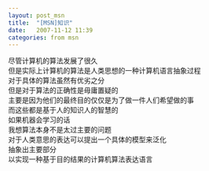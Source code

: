 ```yaml
---
layout: post_msn
title:  "[MSN]知识"
date:   2007-11-12 11:39
categories: from msn
---
```

尽管计算机的算法发展了很久  
但是实际上计算机的算法是人类思想的一种计算机语言抽象过程  
对于具体的算法虽然有优劣之分  
但是对于算法的正确性是毋庸置疑的  
主要是因为他们的最终目的仅仅是为了做一件人们希望做的事  
而这些都是基于人的知识人的智慧的  
如果机器会学习的话  
我想算法本身不是太过主要的问题  
对于人类意思的表达可以提出一个具体的模型来泛化  
抽象出主要部分  
以实现一种基于目的结果的计算机算法表达语言  
